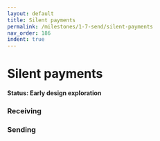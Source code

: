 ```yaml
---
layout: default
title: Silent payments
permalink: /milestones/1-7-send/silent-payments
nav_order: 186
indent: true
---
```


# Silent payments

**Status: Early design exploration**

### Receiving

### Sending

